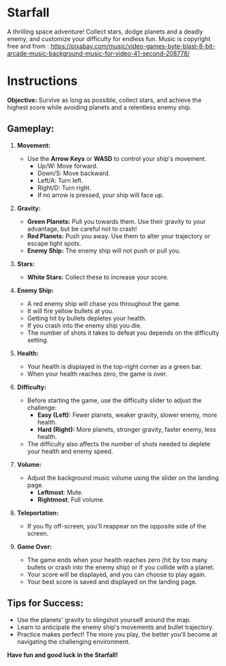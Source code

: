 # Starfall
A thrilling space adventure! Collect stars, dodge planets and a deadly enemy, and customize your difficulty for endless fun.
Music is copyright free and from : https://pixabay.com/music/video-games-byte-blast-8-bit-arcade-music-background-music-for-video-41-second-208778/
# Instructions
**Objective:** Survive as long as possible, collect stars, and achieve the highest score while avoiding planets and a relentless enemy ship.

## Gameplay:

1. **Movement:**
    *   Use the **Arrow Keys** or **WASD** to control your ship's movement.
        *   Up/W: Move forward.
        *   Down/S: Move backward.
        *   Left/A: Turn left.
        *   Right/D: Turn right.
        *   If no arrow is pressed, your ship will face up.

2. **Gravity:**
    *   **Green Planets:** Pull you towards them. Use their gravity to your advantage, but be careful not to crash!
    *   **Red Planets:** Push you away. Use them to alter your trajectory or escape tight spots.
    *   **Enemy Ship:** The enemy ship will not push or pull you.

3. **Stars:**
    *   **White Stars:** Collect these to increase your score.

4. **Enemy Ship:**
    *   A red enemy ship will chase you throughout the game.
    *   It will fire yellow bullets at you.
    *   Getting hit by bullets depletes your health.
    *   If you crash into the enemy ship you die.
    *   The number of shots it takes to defeat you depends on the difficulty setting.

5. **Health:**
    *   Your health is displayed in the top-right corner as a green bar.
    *   When your health reaches zero, the game is over.

6. **Difficulty:**
    *   Before starting the game, use the difficulty slider to adjust the challenge:
        *   **Easy (Left):** Fewer planets, weaker gravity, slower enemy, more health.
        *   **Hard (Right):** More planets, stronger gravity, faster enemy, less health.
    *   The difficulty also affects the number of shots needed to deplete your health and enemy speed.

7. **Volume:**
    *   Adjust the background music volume using the slider on the landing page.
        *   **Leftmost**: Mute.
        *   **Rightmost**: Full volume.

8. **Teleportation:**
    *   If you fly off-screen, you'll reappear on the opposite side of the screen.

9. **Game Over:**
    *   The game ends when your health reaches zero (hit by too many bullets or crash into the enemy ship) or if you collide with a planet.
    *   Your score will be displayed, and you can choose to play again.
    *   Your best score is saved and displayed on the landing page.

## Tips for Success:

*   Use the planets' gravity to slingshot yourself around the map.
*   Learn to anticipate the enemy ship's movements and bullet trajectory.
*   Practice makes perfect! The more you play, the better you'll become at navigating the challenging environment.

**Have fun and good luck in the Starfall!**
